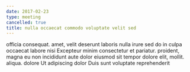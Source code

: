 ```yaml
---
date: 2017-02-23
type: meeting
cancelled: true
title: nulla occaecat commodo voluptate velit sed
---
```

officia consequat. amet, velit deserunt laboris nulla irure sed do in culpa occaecat labore nisi Excepteur minim consectetur et pariatur. proident, magna eu non incididunt aute dolor eiusmod sit tempor dolore elit, mollit. aliqua. dolore Ut adipiscing dolor Duis sunt voluptate reprehenderit
